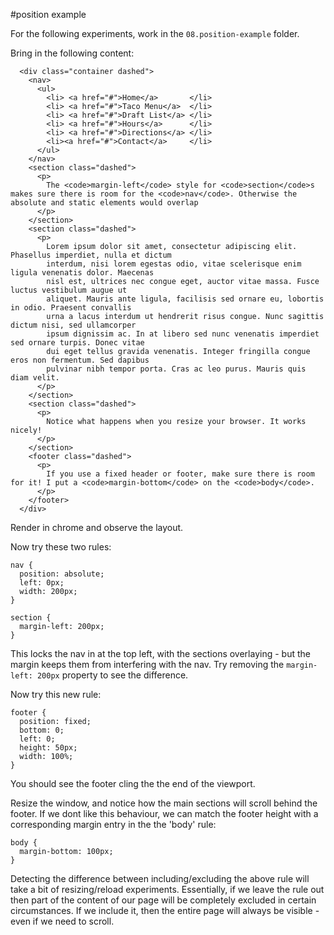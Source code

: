 #position example

For the following experiments, work in the `08.position-example` folder.

Bring in the following content:

~~~
  <div class="container dashed">
    <nav>
      <ul>
        <li> <a href="#">Home</a>       </li>
        <li> <a href="#">Taco Menu</a>  </li>
        <li> <a href="#">Draft List</a> </li>
        <li> <a href="#">Hours</a>      </li>
        <li> <a href="#">Directions</a> </li>
        <li><a href="#">Contact</a>     </li>
      </ul>
    </nav>
    <section class="dashed">
      <p>
        The <code>margin-left</code> style for <code>section</code>s makes sure there is room for the <code>nav</code>. Otherwise the absolute and static elements would overlap
      </p>
    </section>
    <section class="dashed">
      <p>
        Lorem ipsum dolor sit amet, consectetur adipiscing elit. Phasellus imperdiet, nulla et dictum 
        interdum, nisi lorem egestas odio, vitae scelerisque enim ligula venenatis dolor. Maecenas 
        nisl est, ultrices nec congue eget, auctor vitae massa. Fusce luctus vestibulum augue ut 
        aliquet. Mauris ante ligula, facilisis sed ornare eu, lobortis in odio. Praesent convallis 
        urna a lacus interdum ut hendrerit risus congue. Nunc sagittis dictum nisi, sed ullamcorper 
        ipsum dignissim ac. In at libero sed nunc venenatis imperdiet sed ornare turpis. Donec vitae 
        dui eget tellus gravida venenatis. Integer fringilla congue eros non fermentum. Sed dapibus 
        pulvinar nibh tempor porta. Cras ac leo purus. Mauris quis diam velit.
      </p>
    </section>
    <section class="dashed">
      <p>
        Notice what happens when you resize your browser. It works nicely!
      </p>
    </section>
    <footer class="dashed">
      <p>
        If you use a fixed header or footer, make sure there is room for it! I put a <code>margin-bottom</code> on the <code>body</code>.
      </p>
    </footer>
  </div>
~~~

Render in chrome and observe the layout.

Now try these two rules:

~~~
nav {
  position: absolute;
  left: 0px;
  width: 200px;
}

section {
  margin-left: 200px;
}
~~~

This locks the nav in at the top left, with the sections overlaying - but the margin keeps them from interfering with the nav. Try removing the `margin-left: 200px` property to see the difference.

Now try this new rule:

~~~
footer {
  position: fixed;
  bottom: 0;
  left: 0;
  height: 50px;
  width: 100%;
}
~~~

You should see the footer cling the the end of the viewport.

Resize the window, and notice how the main sections will scroll behind the footer. If we dont like this behaviour, we can match the footer height with a corresponding margin entry in the the 'body' rule:

~~~
body {
  margin-bottom: 100px;
}
~~~

Detecting the difference between including/excluding the above rule will take a bit of resizing/reload experiments. Essentially, if we leave the rule out then part of the content of our page will be completely excluded in certain circumstances. If we include it, then the entire page will always be visible - even if we need to scroll.
